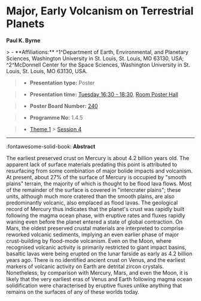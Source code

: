 # Major, Early Volcanism on Terrestrial Planets

**Paul K. Byrne**

<!-- more -->> - **Affiliations:** ^1^Department of Earth, Environmental, and Planetary Sciences, Washington University in St. Louis, St. Louis, MO 63130, USA; ^2^McDonnell Center for the Space Sciences, Washington University in St. Louis, St. Louis, MO 63130, USA.

> - **Presentation type:** Poster

> - **Presentation time:** [Tuesday 16:30 - 18:30](../sessions_comparison.md#__tabbed_2_6), [Room Poster Hall](../maps_venue.md#__tabbed_1_1)

> - **Poster Board Number:** [240](../map_poster_boards.md#tuesday)

> - **Programme No:** 1.4.5

> - [Theme 1](../theme1.md) > [Session 4](../sessions/session-1-4.md)

--- 

:fontawesome-solid-book: **Abstract**

The earliest preserved crust on Mercury is about 4.2 billion years old. The apparent lack of surface materials predating this point is attributed to resurfacing from some combination of major bolide impacts and volcanism. At present, about 27% of the surface of Mercury is occupied by "smooth plains" terrain, the majority of which is thought to be flood lava flows. Most of the remainder of the surface is covered in "intercrater plains"; these units, although much more cratered than the smooth plains, are also predominantly volcanic, also emplaced as flood lavas. The geological record of Mercury thus indicates that the planet's crust was rapidly built following the magma ocean phase, with eruptive rates and fluxes rapidly waning even before the planet entered a state of global contraction. On Mars, the oldest preserved crustal materials are interpreted to comprise reworked volcanic sediments, implying an even earlier phase of major crust-building by flood-mode volcanism. Even on the Moon, where recognised volcanic activity is primarily restricted to giant impact basins, basaltic lavas were being erupted on the lunar farside as early as 4.2 billion years ago. There is no identified ancient crust on Venus, and the earliest markers of volcanic activity on Earth are detrital zircon crystals. Nonetheless, by comparison with Mercury, Mars, and even the Moon, it is likely that the very earliest eras of Venus and Earth following magma ocean solidification were characterised by eruptive fluxes unlike anything that remains on the surfaces of any of these worlds today.

